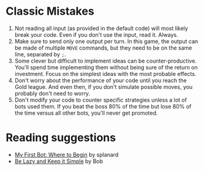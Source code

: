# Classic Mistakes

1. Not reading all input (as provided in the default code) will most likely break your code. Even if you don't use the input, read it. Always.
2. Make sure to send only one output per turn. In this game, the output can be made of multiple `MOVE` commands, but they need to be on the same line, separated by `;`.
3. Some clever but difficult to implement ideas can be counter-productive. You'll spend time implementing them without being sure of the return on investment. Focus on the simplest ideas with the most probable effects.
4. Don't worry about the performance of your code until you reach the Gold league. And even then, if you don't simulate possible moves, you probably don't need to worry.
5. Don't modify your code to counter specific strategies unless a lot of bots used them. If you beat the boss 80% of the time but lose 80% of the time versus all other bots, you'll never get promoted.

# Reading suggestions

- [My First Bot: Where to Begin](https://www.codingame.com/blog/first-programming-contest/) by splanard
- [Be Lazy and Keep it Simple](https://www.codingame.com/blog/lazy-keep-simple/) by Bob